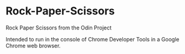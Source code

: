 # Rock-Paper-Scissors
Rock Paper Scissors from the Odin Project

Intended to run in the console of Chrome Developer Tools in a Google Chrome web browser. 